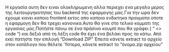 Η εργασία αυτη δεν ειναι ολοκληρωμενη αλλα περιεχει ενα μεγαλο μερος της λειτουργηκοτητας του backend της εφαρμογης μας.Για την ωρα δεν εχουμε κανει καποιο frontent εκτος απο καποια ενδικτηκα πραγματα οποτε η εφαρμογη δεν θα τρεχει κανονικα.Αυτο θα γινε στο τελικο κομματι 
της εργασιας μας.Πατήστε πάνω σε ένα πράσινο κουμπί που θα γράφει ( “ <> code “) και δεξιά από τη λέξη code θα έχει ένα βελάκι προς τα κάτω.
Από εκεί πατήστε την επιλογή “Download ZIP”
Έπειτα κάνετε extract το αρχείο στον κατάλογο που θέλετε
Ύστερα, κάνετε extract το “όνομα.zip αρχείου”
